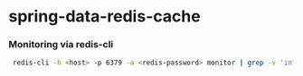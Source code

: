 # spring-data-redis-cache


### Monitoring via redis-cli

```bash
 redis-cli -h <host> -p 6379 -a <redis-password> monitor | grep -v 'info'
```



